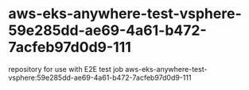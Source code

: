 # aws-eks-anywhere-test-vsphere-59e285dd-ae69-4a61-b472-7acfeb97d0d9-111
repository for use with E2E test job aws-eks-anywhere-test-vsphere:59e285dd-ae69-4a61-b472-7acfeb97d0d9-111
